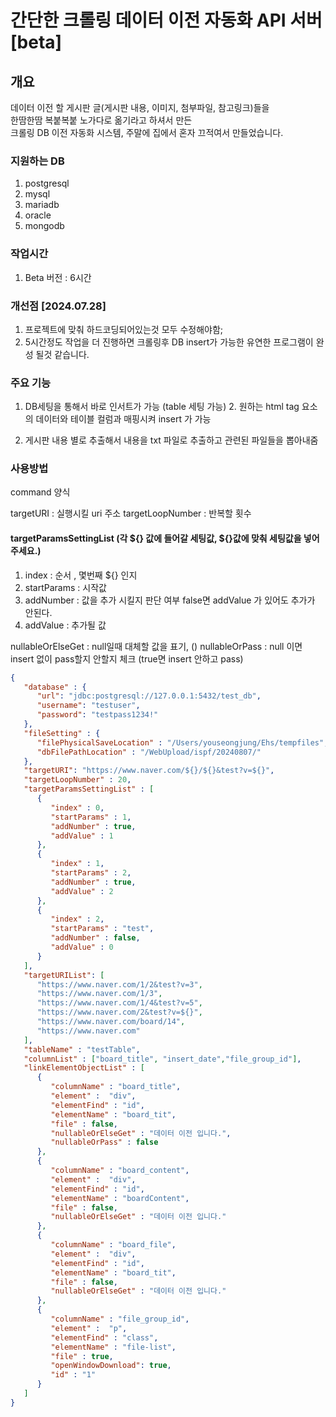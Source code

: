 # 간단한 크롤링 데이터 이전 자동화 API 서버 [beta]

## 개요
데이터 이전 할 게시판 글(게시판 내용, 이미지, 첨부파일, 참고링크)들을 </br>
한땀한땀 복붙복붙 노가다로 옮기라고 하셔서 만든 <br/>
크롤링 DB 이전 자동화 시스템, 주말에 집에서 혼자 끄적여서 만들었습니다. <br/>


### 지원하는 DB
1. postgresql
2. mysql
3. mariadb
4. oracle
5. mongodb

### 작업시간
1. Beta 버전 : 6시간


### 개선점 [2024.07.28]

1. 프로젝트에 맞춰 하드코딩되어있는것 모두 수정해야함;
2. 5시간정도 작업을 더 진행하면 크롤링후 DB  insert가 가능한 유연한 프로그램이 완성 될것 같습니다.


### 주요 기능

1. DB세팅을 통해서 바로 인서트가 가능 (table 세팅 가능)
    2. 원하는 html tag 요소의 데이터와 테이블 컬럼과 매핑시켜 insert 가 가능

2. 게시판 내용 별로 추출해서 내용을 txt 파일로 추출하고 관련된 파일들을 뽑아내줌



### 사용방법


command 양식

targetURI : 실행시킬 uri 주소
targetLoopNumber : 반복할 횟수

#### targetParamsSettingList (각 ${} 값에 들어갈 세팅값, ${}값에 맞춰 세팅값을 넣어주세요.)
1. index : 순서 , 몇번째 ${} 인지
2. startParams : 시작값
3. addNumber : 값을 추가 시킬지 판단 여부 false면 addValue 가 있어도 추가가 안된다.
4. addValue : 추가될 값


nullableOrElseGet : null일때 대체할 값을 표기, ()
nullableOrPass : null 이면 insert 없이 pass할지 안할지 체크 (true면 insert 안하고 pass)




```json
{
   "database" : {
      "url": "jdbc:postgresql://127.0.0.1:5432/test_db",
      "username": "testuser",
      "password": "testpass1234!"
   },
   "fileSetting" : {
      "filePhysicalSaveLocation" : "/Users/youseongjung/Ehs/tempfiles",
      "dbFilePathLocation" : "/WebUpload/ispf/20240807/"
   },
   "targetURI": "https://www.naver.com/${}/${}&test?v=${}",
   "targetLoopNumber" : 20,
   "targetParamsSettingList" : [
      {
         "index" : 0,
         "startParams" : 1,
         "addNumber" : true,
         "addValue" : 1
      },
      {
         "index" : 1,
         "startParams" : 2,
         "addNumber" : true,
         "addValue" : 2
      },
      {
         "index" : 2,
         "startParams" : "test",
         "addNumber" : false,
         "addValue" : 0
      }
   ],
   "targetURIList": [
      "https://www.naver.com/1/2&test?v=3",
      "https://www.naver.com/1/3",
      "https://www.naver.com/1/4&test?v=5",
      "https://www.naver.com/2&test?v=${}",
      "https://www.naver.com/board/14",
      "https://www.naver.com"
   ],
   "tableName" : "testTable",
   "columnList" : ["board_title", "insert_date","file_group_id"],
   "linkElementObjectList" : [
      {
         "columnName" : "board_title",
         "element" :  "div",
         "elementFind" : "id",
         "elementName" : "board_tit",
         "file" : false,
         "nullableOrElseGet" : "데이터 이전 입니다.",
         "nullableOrPass" : false
      },
      {
         "columnName" : "board_content",
         "element" :  "div",
         "elementFind" : "id",
         "elementName" : "boardContent",
         "file" : false,
         "nullableOrElseGet" : "데이터 이전 입니다."
      },
      {
         "columnName" : "board_file",
         "element" :  "div",
         "elementFind" : "id",
         "elementName" : "board_tit",
         "file" : false,
         "nullableOrElseGet" : "데이터 이전 입니다."
      },
      {
         "columnName" : "file_group_id",
         "element" :  "p",
         "elementFind" : "class",
         "elementName" : "file-list",
         "file" : true,
         "openWindowDownload": true,
         "id" : "1"
      }
   ]
}




```